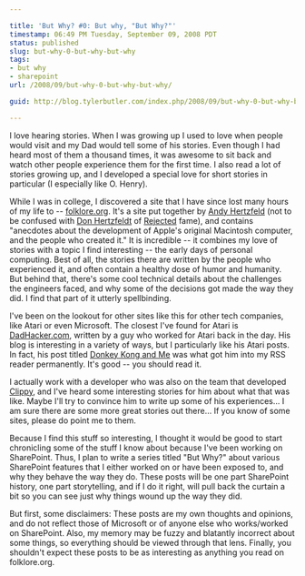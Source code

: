 ```yaml
---

title: 'But Why? #0: But why, "But Why?"'
timestamp: 06:49 PM Tuesday, September 09, 2008 PDT
status: published
slug: but-why-0-but-why-but-why
tags:
- but why
- sharepoint
url: /2008/09/but-why-0-but-why-but-why/

guid: http://blog.tylerbutler.com/index.php/2008/09/but-why-0-but-why-but-why/

---
```


I love hearing stories. When I was growing up I used to love when people would
visit and my Dad would tell some of his stories. Even though I had heard most
of them a thousand times, it was awesome to sit back and watch other people
experience them for the first time. I also read a lot of stories growing up,
and I developed a special love for short stories in particular (I especially
like O. Henry).

While I was in college, I discovered a site that I have since lost many hours
of my life to -- [folklore.org][1]. It's a site put together by [Andy
Hertzfeld][2] (not to be confused with [Don Hertzfeldt][3] of [Rejected][4]
fame), and contains "anecdotes about the development of Apple's original
Macintosh computer, and the people who created it." It is incredible -- it
combines my love of stories with a topic I find interesting -- the early days
of personal computing. Best of all, the stories there are written by the
people who experienced it, and often contain a healthy dose of humor and
humanity. But behind that, there's some cool technical details about the
challenges the engineers faced, and why some of the decisions got made the way
they did. I find that part of it utterly spellbinding.

I've been on the lookout for other sites like this for other tech companies,
like Atari or even Microsoft. The closest I've found for Atari is
[DadHacker.com][5], written by a guy who worked for Atari back in the day. His
blog is interesting in a variety of ways, but I particularly like his Atari
posts. In fact, his post titled [Donkey Kong and Me][6] was what got him into
my RSS reader permanently. It's good -- you should read it.

I actually work with a developer who was also on the team that developed
[Clippy][7], and I've heard some interesting stories for him about what that
was like. Maybe I'll try to convince him to write up some of his experiences...
I am sure there are some more great stories out there… If you know of some
sites, please do point me to them.

Because I find this stuff so interesting, I thought it would be good to start
chronicling some of the stuff I know about because I've been working on
SharePoint. Thus, I plan to write a series titled "But Why?" about various
SharePoint features that I either worked on or have been exposed to, and why
they behave the way they do. These posts will be one part SharePoint history,
one part storytelling, and if I do it right, will pull back the curtain a bit
so you can see just why things wound up the way they did.

But first, some disclaimers: These posts are my own thoughts and opinions, and
do not reflect those of Microsoft or of anyone else who works/worked on
SharePoint. Also, my memory may be fuzzy and blatantly incorrect about some
things, so everything should be viewed through that lens. Finally, you
shouldn't expect these posts to be as interesting as anything you read on
folklore.org.

   [1]: http://www.folklore.org/
   [2]: http://en.wikipedia.org/wiki/Andy_Hertzfeld
   [3]: http://en.wikipedia.org/wiki/Don_Hertzfeldt
   [4]: http://en.wikipedia.org/wiki/Rejected
   [5]: http://www.dadhacker.com/
   [6]: http://www.dadhacker.com/blog/?p=987
   [7]: http://en.wikipedia.org/wiki/Clippy

